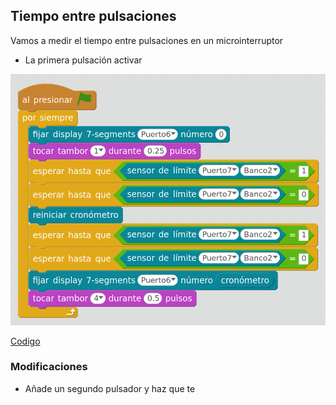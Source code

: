 ## Tiempo entre pulsaciones

Vamos a medir el tiempo entre pulsaciones en un microinterruptor

* La primera pulsación activar

![TiempoEntrePulsaciones](../images/TiempoEntrePulsaciones.png)

[Codigo](../Ejemplos/TiempoEntrePulsaciones.sb2)



### Modificaciones

* Añade un segundo pulsador y haz que te
